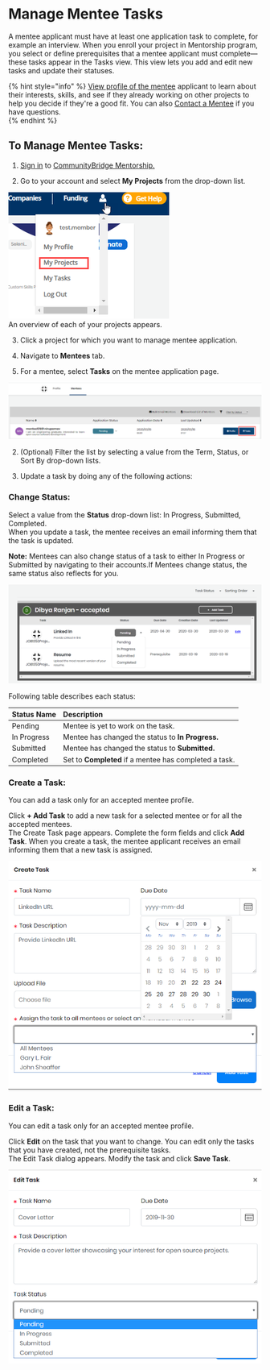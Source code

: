 # Manage Mentee Tasks

A mentee applicant must have at least one application task to complete, for example an interview. When you enroll your project in Mentorship program, you select or define prerequisites that a mentee applicant must complete—these tasks appear in the Tasks view. This view lets you add and edit new tasks and update their statuses. 

{% hint style="info" %}
[View profile of the mentee](view-mentee-profile.md) applicant to learn about their interests, skills, and see if they already working on other projects to help you  decide if they're a good fit. You can also [Contact a Mentee](contact-a-mentee.md) if you have questions.  
{% endhint %}

## **To Manage Mentee Tasks:** 

1. [Sign in](../../../sso/sign-in/) to [CommunityBridge Mentorship.](https://people.communitybridge.org/)

2. Go to your account and select **My Projects** from the drop-down list.  
  
![](../../../.gitbook/assets/my-projects.png)  
An overview of each of your projects appears.

3. Click a project for which you want to manage mentee application.

4. Navigate to **Mentees** tab. 

5. For a mentee, select **Tasks** on the mentee application page.

![](../../../.gitbook/assets/mentee-task.png)

2. \(Optional\) Filter the list by selecting a value from the Term, Status, or Sort By drop-down lists.

3. Update a task by doing any of the following actions:

### **Change Status:**

Select a value from the **Status** drop-down list: In Progress, Submitted, Completed.  
When you update a task, the mentee receives an email informing them that the task is updated.

**Note:** Mentees can also change status of a task to either In Progress or Submitted by navigating to their accounts.If Mentees change status, the same status also reflects for you.

![Mentee Tasks](../../../.gitbook/assets/mentee-tasks-2.png)

Following table describes each status:

| Status Name | Description |
| :--- | :--- |
| Pending | Mentee is yet to work on the task. |
| In Progress | Mentee has changed the status to **In Progress.** |
| Submitted | Mentee has changed the status to **Submitted.** |
| Completed | Set to **Completed** if a mentee has completed a task. |

### **Create a Task:**

You can add a task only for an accepted mentee profile.

Click **+ Add Task** to add a new task for a selected mentee or for all the accepted mentees.  
The Create Task page appears. Complete the form fields and click **Add Task**. When you create a task, the mentee applicant receives an email informing them that a new task is assigned.

![Create a Task](../../../.gitbook/assets/create-task-for-a-particular-mentee-admin-view.png)

### **Edit a Task:** 

You can edit a task only for an accepted mentee profile.

Click **Edit** on the task that you want to change. You can edit only the tasks that you have created, not the prerequisite tasks.  
 The Edit Task dialog appears. Modify the task and click **Save Task**.

![Edit a Task](../../../.gitbook/assets/edit-task-for-a-mentee-admin-view.png)

